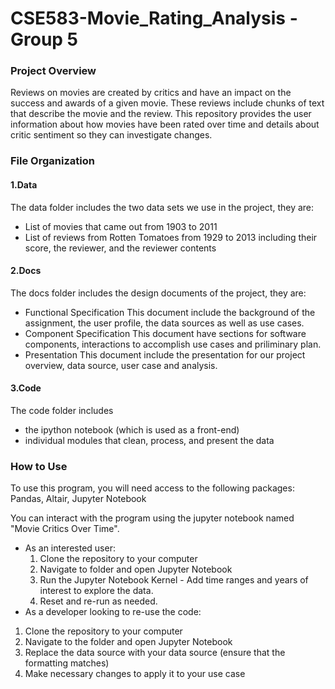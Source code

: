 # CSE583-Movie_Rating_Analysis -Group 5

### Project Overview
Reviews on movies are created by critics and have an impact on the success and awards of a given movie. These reviews include chunks of text that describe the movie and the review. This repository provides the user information about how movies have been rated over time and details about critic sentiment so they can investigate changes. 

### File Organization

#### 1.Data
The data folder includes the two data sets we use in the project, they are:
* List of movies that came out from 1903 to 2011
* List of reviews from Rotten Tomatoes from 1929 to 2013 including their score, the reviewer, and the reviewer contents

#### 2.Docs
The docs folder includes the design documents of the project, they are:
* Functional Specification 
This document include the background of the assignment, the user profile, the data sources  as well as use cases.
* Component Specification 
This document have sections for software components, interactions to accomplish use cases and priliminary plan.
* Presentation
This document include the presentation for our project overview, data source, user case and analysis. 

#### 3.Code
The code folder includes
* the ipython notebook (which is used as a front-end)
* individual modules that clean, process, and present the data

### How to Use
To use this program, you will need access to the following packages:
Pandas, Altair, Jupyter Notebook

You can interact with the program using the jupyter notebook named "Movie Critics Over Time". 
* As an interested user:
  1. Clone the repository to your computer
  2. Navigate to folder and open Jupyter Notebook
  3. Run the Jupyter Notebook Kernel - Add time ranges and years of interest to explore the data.
  4. Reset and re-run as needed. 
 * As a developer looking to re-use the code:
  1. Clone the repository to your computer
  2. Navigate to the folder and open Jupyter Notebook
  3. Replace the data source with your data source (ensure that the formatting matches)
  4. Make necessary changes to apply it to your use case
  

